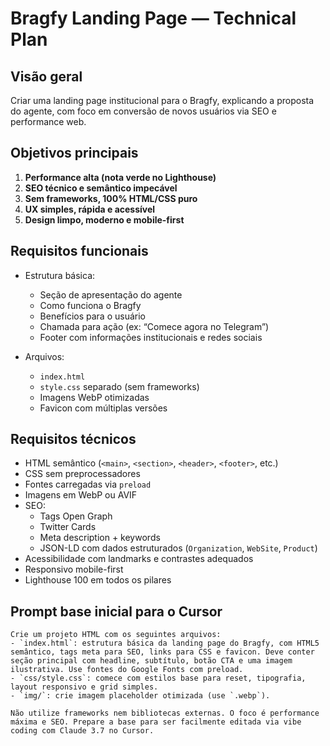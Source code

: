 # Bragfy Landing Page — Technical Plan

## Visão geral

Criar uma landing page institucional para o Bragfy, explicando a proposta do agente, com foco em conversão de novos usuários via SEO e performance web.

## Objetivos principais

1. **Performance alta (nota verde no Lighthouse)**
2. **SEO técnico e semântico impecável**
3. **Sem frameworks, 100% HTML/CSS puro**
4. **UX simples, rápida e acessível**
5. **Design limpo, moderno e mobile-first**

## Requisitos funcionais

- Estrutura básica:

  - Seção de apresentação do agente
  - Como funciona o Bragfy
  - Benefícios para o usuário
  - Chamada para ação (ex: “Comece agora no Telegram”)
  - Footer com informações institucionais e redes sociais

- Arquivos:
  - `index.html`
  - `style.css` separado (sem frameworks)
  - Imagens WebP otimizadas
  - Favicon com múltiplas versões

## Requisitos técnicos

- HTML semântico (`<main>`, `<section>`, `<header>`, `<footer>`, etc.)
- CSS sem preprocessadores
- Fontes carregadas via `preload`
- Imagens em WebP ou AVIF
- SEO:
  - Tags Open Graph
  - Twitter Cards
  - Meta description + keywords
  - JSON-LD com dados estruturados (`Organization`, `WebSite`, `Product`)
- Acessibilidade com landmarks e contrastes adequados
- Responsivo mobile-first
- Lighthouse 100 em todos os pilares

## Prompt base inicial para o Cursor

```plaintext
Crie um projeto HTML com os seguintes arquivos:
- `index.html`: estrutura básica da landing page do Bragfy, com HTML5 semântico, tags meta para SEO, links para CSS e favicon. Deve conter seção principal com headline, subtítulo, botão CTA e uma imagem ilustrativa. Use fontes do Google Fonts com preload.
- `css/style.css`: comece com estilos base para reset, tipografia, layout responsivo e grid simples.
- `img/`: crie imagem placeholder otimizada (use `.webp`).

Não utilize frameworks nem bibliotecas externas. O foco é performance máxima e SEO. Prepare a base para ser facilmente editada via vibe coding com Claude 3.7 no Cursor.
```
